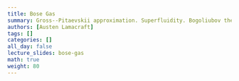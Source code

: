 ```yaml
---
title: Bose Gas
summary: Gross--Pitaevskii approximation. Superfluidity. Bogoliubov theory.
authors: [Austen Lamacraft]
tags: []
categories: []
all_day: false
lecture_slides: bose-gas
math: true
weight: 80
---
```


<script src="https://giscus-one.vercel.app/client.js"
        data-repo="AustenLamacraft/dooftown"
        data-repo-id="MDEwOlJlcG9zaXRvcnkyMDcyOTM3MTQ="
        data-category="Announcements"
        data-category-id="DIC_kwDODFsNEs4B_-r4"
        data-mapping="pathname"
        data-reactions-enabled="1"
        data-emit-metadata="0"
        data-theme="light"
        data-lang="en"
        crossorigin="anonymous"
        async>
</script>